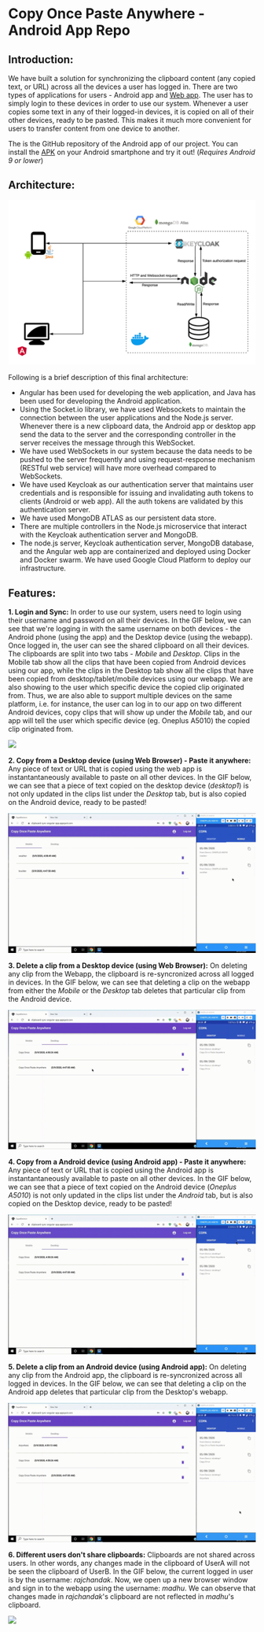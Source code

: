 # Copy Once Paste Anywhere - Android App Repo

## Introduction:

We have built a solution for synchronizing the clipboard content (any copied text, or URL) across all the devices a user has logged in. There are two types of applications for users - Android app and [Web app](https://clipboard-sync-angular-app.appspot.com/). The user has to simply login to these devices in order to use our system. Whenever a user copies some text in any of their logged-in devices, it is copied on all of their other devices, ready to be pasted. This makes it much more convenient for users to transfer content from one device to another.

The is the GitHub repository of the Android app of our project. You can install the [APK](https://github.com/OOAD-Semester-Project/android-app/raw/master/base.apk) on your Android smartphone and try it out! (*Requires Android 9 or lower*)

## Architecture:

![Architecture Diagram](https://github.com/OOAD-Semester-Project/android-app/blob/master/media/architecture-diagram.png)

Following is a brief description of this final architecture:
* Angular has been used for developing the web application, and Java has been used for developing the Android application. 
* Using the Socket.io library, we have used Websockets to maintain the connection between the user applications and the Node.js server. Whenever there is a new clipboard data, the Android app or desktop app send the data to the server and the corresponding controller in the server receives the message through this WebSocket. 
* We have used WebSockets in our system because the data needs to be pushed to the server frequently and using request-response mechanism (RESTful web service) will have more overhead compared to WebSockets.
* We have used Keycloak as our authentication server that maintains user credentials and is responsible for issuing and invalidating auth tokens to clients (Android or web app). All the auth tokens are validated by this authentication server.
* We have used MongoDB ATLAS as our persistent data store.
* There are multiple controllers in the Node.js microservice that interact with the Keycloak authentication server and MongoDB.
* The node.js server, Keycloak authentication server, MongoDB database, and the Angular web app are containerized and deployed using Docker and Docker swarm. We have used Google Cloud Platform to deploy our infrastructure.


## Features:

**1. Login and Sync:** In order to use our system, users need to login using their username and password on all their devices. In the GIF below, we can see that we're logging in with the same username on both devices - the Android phone (using the app) and the Desktop device (using the webapp). Once logged in, the user can see the shared clipboard on all their devices. The clipboards are split into two tabs - _Mobile_ and _Desktop_. Clips in the Mobile tab show all the clips that have been copied from Android devices using our app, while the clips in the Desktop tab show all the clips that have been copied from desktop/tablet/mobile devices using our webapp. We are also showing to the user which specific device the copied clip originated from. Thus, we are also able to support multiple devices on the same platform, i.e. for instance, the user can log in to our app on two different Android devices, copy clips that will show up under the _Mobile_ tab, and our app will tell the user which specific device (eg. Oneplus A5010) the copied clip originated from.

![](https://github.com/OOAD-Semester-Project/android-app/blob/master/media/Login-and-sync.gif)

**2. Copy from a Desktop device (using Web Browser) - Paste it anywhere:** Any piece of text or URL that is copied using the web app is instantantaneously available to paste on all other devices. In the GIF below, we can see that a piece of text copied on the desktop device (_desktop1_) is not only updated in the clips list under the _Desktop_ tab, but is also copied on the Android device, ready to be pasted! 

![](https://github.com/OOAD-Semester-Project/android-app/blob/master/media/Desktop-to-Android-copy-final.gif)

**3. Delete a clip from a Desktop device (using Web Browser):** On deleting any clip from the Webapp, the clipboard is re-syncronized across all logged in devices. In the GIF below, we can see that deleting a clip on the webapp from either the _Mobile_ or the _Desktop_ tab deletes that particular clip from the Android device.

![](https://github.com/OOAD-Semester-Project/android-app/blob/master/media/Desktop-delete-final.gif)

**4. Copy from a Android device (using Android app) - Paste it anywhere:** Any piece of text or URL that is copied using the Android app is instantantaneously available to paste on all other devices. In the GIF below, we can see that a piece of text copied on the Android device (_Oneplus A5010_) is not only updated in the clips list under the _Android_ tab, but is also copied on the Desktop device, ready to be pasted!

![](https://github.com/OOAD-Semester-Project/android-app/blob/master/media/Android-to-Desktop-Copy-Final.gif)

**5. Delete a clip from an Android device (using Android app):** On deleting any clip from the Android app, the clipboard is re-syncronized across all logged in devices. In the GIF below, we can see that deleting a clip on the Android app deletes that particular clip from the Desktop's webapp.

![](https://github.com/OOAD-Semester-Project/android-app/blob/master/media/Android-delete.gif)

**6. Different users don't share clipboards:** Clipboards are not shared across users. In other words, any changes made in the clipboard of UserA will not be seen the clipboard of UserB. In the GIF below, the current logged in user is by the username: _rajchandak_. Now, we open up a new browser window and sign in to the webapp using the username: _madhu_. We can observe that changes made in _rajchandak_'s clipboard are not reflected in _madhu_'s clipboard.

![](https://github.com/OOAD-Semester-Project/android-app/blob/master/media/Multiple-users.gif)

